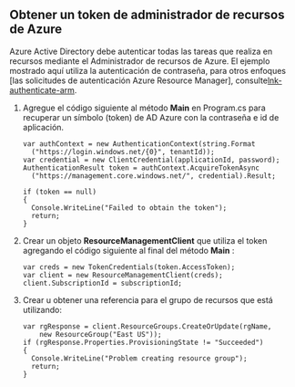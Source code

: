 ## <a name="obtain-an-azure-resource-manager-token"></a>Obtener un token de administrador de recursos de Azure

Azure Active Directory debe autenticar todas las tareas que realiza en recursos mediante el Administrador de recursos de Azure. El ejemplo mostrado aquí utiliza la autenticación de contraseña, para otros enfoques [las solicitudes de autenticación Azure Resource Manager], consulte[lnk-authenticate-arm].

1. Agregue el código siguiente al método **Main** en Program.cs para recuperar un símbolo (token) de AD Azure con la contraseña e id de aplicación.

    ```
    var authContext = new AuthenticationContext(string.Format  
      ("https://login.windows.net/{0}", tenantId));
    var credential = new ClientCredential(applicationId, password);
    AuthenticationResult token = authContext.AcquireTokenAsync
      ("https://management.core.windows.net/", credential).Result;
    
    if (token == null)
    {
      Console.WriteLine("Failed to obtain the token");
      return;
    }
    ```

2. Crear un objeto **ResourceManagementClient** que utiliza el token agregando el código siguiente al final del método **Main** :

    ```
    var creds = new TokenCredentials(token.AccessToken);
    var client = new ResourceManagementClient(creds);
    client.SubscriptionId = subscriptionId;
    ```

3. Crear u obtener una referencia para el grupo de recursos que está utilizando:

    ```
    var rgResponse = client.ResourceGroups.CreateOrUpdate(rgName,
        new ResourceGroup("East US"));
    if (rgResponse.Properties.ProvisioningState != "Succeeded")
    {
      Console.WriteLine("Problem creating resource group");
      return;
    }
    ```

[lnk-authenticate-arm]: https://msdn.microsoft.com/library/azure/dn790557.aspx